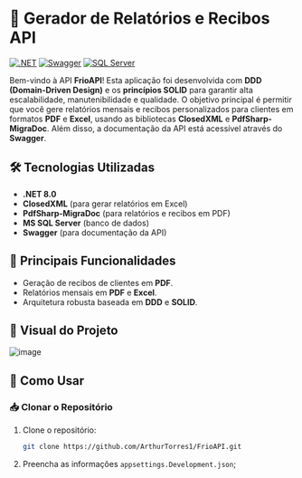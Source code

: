 # 🧾 Gerador de Relatórios e Recibos API

[![.NET](https://img.shields.io/badge/.NET-8.0-blueviolet.svg)](https://dotnet.microsoft.com/)
[![Swagger](https://img.shields.io/badge/Swagger-API-green.svg)](https://swagger.io/)
[![SQL Server](https://img.shields.io/badge/SQL%20Server-MS%20SQL-blue.svg)](https://www.microsoft.com/pt-br/sql-server)

Bem-vindo à API **FrioAPI**! Esta aplicação foi desenvolvida com **DDD (Domain-Driven Design)** e os **princípios SOLID** para garantir alta escalabilidade, manutenibilidade e qualidade. O objetivo principal é permitir que você gere relatórios mensais e recibos personalizados para clientes em formatos **PDF** e **Excel**, usando as bibliotecas **ClosedXML** e **PdfSharp-MigraDoc**. Além disso, a documentação da API está acessível através do **Swagger**.

## 🛠️ Tecnologias Utilizadas
- **.NET 8.0**
- **ClosedXML** (para gerar relatórios em Excel)
- **PdfSharp-MigraDoc** (para relatórios e recibos em PDF)
- **MS SQL Server** (banco de dados)
- **Swagger** (para documentação da API)

## 🚀 Principais Funcionalidades
- Geração de recibos de clientes em **PDF**.
- Relatórios mensais em **PDF** e **Excel**.
- Arquitetura robusta baseada em **DDD** e **SOLID**.

## 🎨 Visual do Projeto
 ![image](https://github.com/user-attachments/assets/9727aecc-3e28-40a8-b4d6-6ae2f7025230)


## 📖 Como Usar

### 📥 Clonar o Repositório
1. Clone o repositório: 
    ```sh
    git clone https://github.com/ArthurTorres1/FrioAPI.git
    ```
2. Preencha as informações `appsettings.Development.json`;
